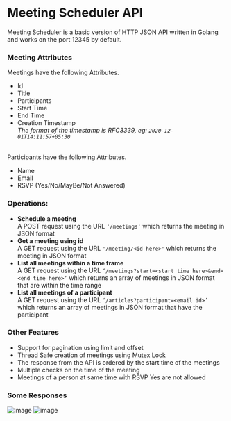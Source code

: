# Meeting Scheduler API

Meeting Scheduler is a basic version of HTTP JSON API written in Golang and works on the port 12345 by default.

### Meeting Attributes
Meetings have the following Attributes.
- Id
- Title
- Participants
- Start Time
- End Time
- Creation Timestamp  
*The format of the timestamp is RFC3339, eg: `2020-12-01T14:11:57+05:30`*  <br><br>

Participants have the following Attributes. 
- Name
- Email
- RSVP (Yes/No/MayBe/Not Answered)

### Operations:
- **Schedule a meeting** <br> 
A POST request using the URL `'/meetings'` which returns the meeting in JSON format
- **Get a meeting using id** <br>
A GET request using the URL `'/meeting/<id here>'` which returns the meeting in JSON format
- **List all meetings within a time frame** <br>
A GET request using the URL `‘/meetings?start=<start time here>&end=<end time here>’` which returns an array of meetings in JSON format that are within the time range
- **List all meetings of a participant** <br>
A GET request using the URL `‘/articles?participant=<email id>’` which returns an array of meetings in JSON format that have the participant

### Other Features
- Support for pagination using limit and offset
- Thread Safe creation of meetings using Mutex Lock
- The response from the API is ordered by the start time of the meetings
- Multiple checks on the time of the meeting
- Meetings of a person at same time with RSVP Yes are not allowed

### Some Responses

![image](https://user-images.githubusercontent.com/73064452/96395377-1eaf0600-11e2-11eb-91fe-be0b0ec74493.png)
![image](https://user-images.githubusercontent.com/73064452/96395905-78fc9680-11e3-11eb-9d1a-75641b492094.png)

